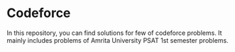 # Codeforce
In this repository, you can find solutions for few of codeforce problems.
It mainly includes problems of Amrita University PSAT 1st semester problems.
